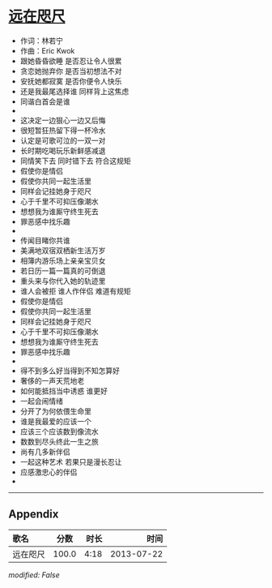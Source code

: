 # [远在咫尺](https://music.163.com/song?id=27483206)

* 作词：林若宁
* 作曲：Eric Kwok
* 跟她昏昏欲睡 是否忍让令人很累
* 贪恋她抛弃你 是否当初想法不对
* 安抚她都寂寞 是否你便令人快乐
* 还是我最尾选择谁 同样背上这焦虑
* 同谐白首会是谁
* 
* 这决定一边狠心一边又后悔
* 很短暂狂热留下得一杯冷水
* 认定是可歌可泣的一双一对
* 长时期吃喝玩乐新鲜感减退
* 同情笑下去 同时错下去 符合这规矩
* 假使你是情侣
* 假使你共同一起生活里
* 同样会记挂她身于咫尺
* 心于千里不可抑压像潮水
* 想想我为谁厮守终生死去
* 罪恶感中找乐趣
* 
* 传闻目睹你共谁
* 美满地双宿双栖新生活万岁
* 相簿内游乐场上亲亲宝贝女
* 若日历一篇一篇真的可倒退
* 重头来与你代入她的轨迹里
* 谁人会被拒 谁人作伴侣 难道有规矩
* 假使你是情侣
* 假使你共同一起生活里
* 同样会记挂她身于咫尺
* 心于千里不可抑压像潮水
* 想想我为谁厮守终生死去
* 罪恶感中找乐趣
* 
* 得不到多么好当得到不知怎算好
* 奢侈的一声天荒地老
* 如何能抵挡当中诱惑 谁更好
* 一起会闹情绪
* 分开了为何依偎生命里
* 谁是我最爱的应该一个
* 应该三个应该数到像流水
* 数数到尽头终此一生之旅
* 尚有几多新伴侣
* 一起这种艺术 若果只是漫长忍让
* 应感激忠心的伴侣
* 


---

## Appendix

|歌名|分数|时长|时间|
|:---|:---:|---:|---:|
|远在咫尺|100.0|4:18|2013-07-22

*modified: False*